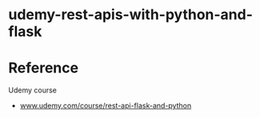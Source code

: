 # udemy-rest-apis-with-python-and-flask

# Reference
Udemy course
- www.udemy.com/course/rest-api-flask-and-python
